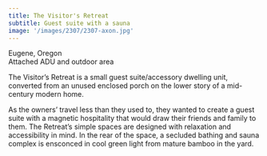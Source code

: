 ```yaml
---
title: The Visitor's Retreat
subtitle: Guest suite with a sauna
image: '/images/2307/2307-axon.jpg'
---
```


Eugene, Oregon<br>
Attached ADU and outdoor area 

The Visitor’s Retreat is a small guest suite/accessory dwelling unit, converted from an unused enclosed porch on the lower story of a mid-century modern home. 

As the owners’ travel less than they used to, they wanted to create a guest suite with a magnetic hospitality that would draw their friends and family to them. The Retreat’s simple spaces are designed with relaxation and accessibility in mind. In the rear of the space, a secluded bathing and sauna complex is ensconced in cool green light from mature bamboo in the yard. 
